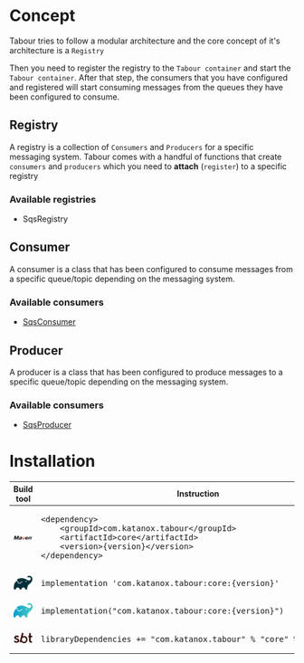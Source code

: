 # Concept

Tabour tries to follow a modular architecture and the core concept of it's architecture is a `Registry`

Then you need to register the registry to the `Tabour container` and start the `Tabour container`.
After that step, the consumers that you have configured and registered will start consuming messages from the queues
they have been configured to consume.

## Registry

A registry is a collection of `Consumers` and `Producers` for a specific messaging system. Tabour comes with a handful
of functions that create `consumers` and `producers` which you need to **attach** (`register`) to a specific registry

### Available registries

- SqsRegistry

## Consumer

A consumer is a class that has been configured to consume messages from a specific queue/topic depending on the
messaging system.

### Available consumers

- [SqsConsumer](docs/sqs_consumer.md)

## Producer

A producer is a class that has been configured to produce messages to a specific queue/topic depending on the
messaging system.

### Available consumers

- [SqsProducer](docs/sqs_producer.md)


# Installation

<table>
<thead><tr><th>Build tool</th><th>Instruction</th></tr></thead>
<tr>
<td><img src="../docs/maven.png" alt="Maven"/></td>
<td>
<pre>&lt;dependency&gt;
    &lt;groupId&gt;com.katanox.tabour&lt;/groupId&gt;
    &lt;artifactId&gt;core&lt;/artifactId&gt;
    &lt;version&gt;{version}&lt;/version&gt;
&lt;/dependency&gt;</pre>
</td>
</tr>
<tr>
<td><img src="../docs/gradle_groovy.png" alt="Gradle Groovy DSL"/></td>
<td>
<pre>implementation 'com.katanox.tabour:core:{version}'</pre>
</td>
</tr>
<tr>
<td><img src="../docs/gradle_kotlin.png" alt="Gradle Kotlin DSL"/></td>
<td>
<pre>implementation("com.katanox.tabour:core:{version}")</pre>
</td>
</tr>
<tr>
<td><img src="../docs/sbt.png" alt="Scala SBT"/></td>
<td>
<pre>libraryDependencies += "com.katanox.tabour" % "core" % "{version}"</pre>
</td>
</tr>
</table>
